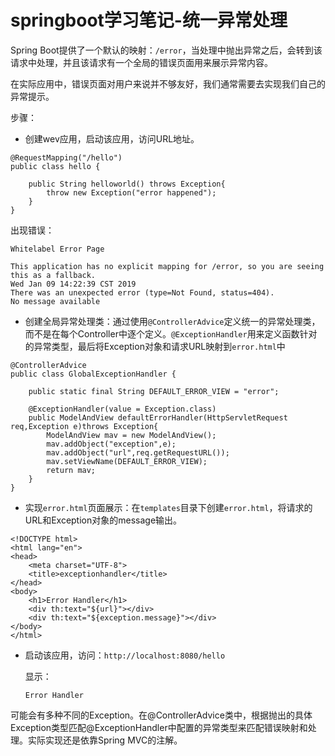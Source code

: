 # springboot学习笔记-统一异常处理

Spring Boot提供了一个默认的映射：`/error`，当处理中抛出异常之后，会转到该请求中处理，并且该请求有一个全局的错误页面用来展示异常内容。

在实际应用中，错误页面对用户来说并不够友好，我们通常需要去实现我们自己的异常提示。

步骤：

- 创建wev应用，启动该应用，访问URL地址。

```
@RequestMapping("/hello")
public class hello {

    public String helloworld() throws Exception{
        throw new Exception("error happened");
    }
}
```

出现错误：

```
Whitelabel Error Page

This application has no explicit mapping for /error, so you are seeing this as a fallback.
Wed Jan 09 14:22:39 CST 2019
There was an unexpected error (type=Not Found, status=404).
No message available
```

- 创建全局异常处理类：通过使用`@ControllerAdvice`定义统一的异常处理类，而不是在每个Controller中逐个定义。`@ExceptionHandler`用来定义函数针对的异常类型，最后将Exception对象和请求URL映射到`error.html`中

```
@ControllerAdvice
public class GlobalExceptionHandler {

    public static final String DEFAULT_ERROR_VIEW = "error";

    @ExceptionHandler(value = Exception.class)
    public ModelAndView defaultErrorHandler(HttpServletRequest req,Exception e)throws Exception{
        ModelAndView mav = new ModelAndView();
        mav.addObject("exception",e);
        mav.addObject("url",req.getRequestURL());
        mav.setViewName(DEFAULT_ERROR_VIEW);
        return mav;
    }
}
```

- 实现`error.html`页面展示：在`templates`目录下创建`error.html`，将请求的URL和Exception对象的message输出。

```
<!DOCTYPE html>
<html lang="en">
<head>
    <meta charset="UTF-8">
    <title>exceptionhandler</title>
</head>
<body>
    <h1>Error Handler</h1>
    <div th:text="${url}"></div>
    <div th:text="${exception.message}"></div>
</body>
</html>
```

- 启动该应用，访问：`http://localhost:8080/hello`

  显示：

  ```
  Error Handler
  ```


可能会有多种不同的Exception。在@ControllerAdvice类中，根据抛出的具体Exception类型匹配@ExceptionHandler中配置的异常类型来匹配错误映射和处理。实际实现还是依靠Spring MVC的注解。




